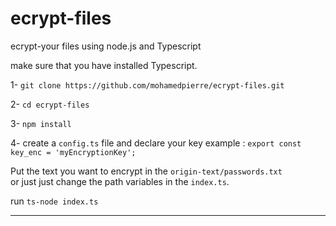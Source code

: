 # ecrypt-files
ecrypt-your files using node.js and Typescript <br>

make sure that you have installed Typescript.

1- `git clone https://github.com/mohamedpierre/ecrypt-files.git`

2- `cd ecrypt-files`

3- `npm install`

4- create a `config.ts` file and declare your key 
example : `export const key_enc = 'myEncryptionKey';`

Put the text you want to encrypt in the `origin-text/passwords.txt` <br>
or just just change the path variables in the `index.ts`.

run `ts-node index.ts`
___________________________________________
